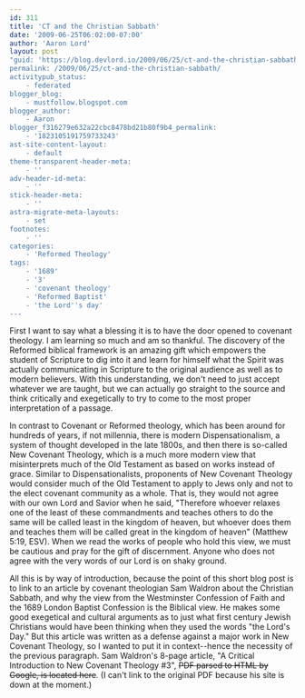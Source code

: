 ```yaml
---
id: 311
title: 'CT and the Christian Sabbath'
date: '2009-06-25T06:02:00-07:00'
author: 'Aaron Lord'
layout: post
"guid: 'https://blog.devlord.io/2009/06/25/ct-and-the-christian-sabbath/'
permalink: /2009/06/25/ct-and-the-christian-sabbath/
activitypub_status:
    - federated
blogger_blog:
    - mustfollow.blogspot.com
blogger_author:
    - Aaron
blogger_f316279e632a22cbc8478bd21b80f9b4_permalink:
    - '1823105191759733243'
ast-site-content-layout:
    - default
theme-transparent-header-meta:
    - ''
adv-header-id-meta:
    - ''
stick-header-meta:
    - ''
astra-migrate-meta-layouts:
    - set
footnotes:
    - ''
categories:
    - 'Reformed Theology'
tags:
    - '1689'
    - '3'
    - 'covenant theology'
    - 'Reformed Baptist'
    - 'the Lord''s day'
---
```


First I want to say what a blessing it is to have the door opened to covenant theology. I am learning so much and am so thankful. The discovery of the Reformed biblical framework is an amazing gift which empowers the student of Scripture to dig into it and learn for himself what the Spirit was actually communicating in Scripture to the original audience as well as to modern believers. With this understanding, we don't need to just accept whatever we are taught, but we can actually go straight to the source and think critically and exegetically to try to come to the most proper interpretation of a passage.

In contrast to Covenant or Reformed theology, which has been around for hundreds of years, if not millennia, there is modern Dispensationalism, a system of thought developed in the late 1800s, and then there is so-called New Covenant Theology, which is a much more modern view that misinterprets much of the Old Testament as based on works instead of grace. Similar to Dispensationalists, proponents of New Covenant Theology would consider much of the Old Testament to apply to Jews only and not to the elect covenant community as a whole. That is, they would not agree with our own Lord and Savior when he said, "Therefore whoever relaxes one of the least of these commandments and teaches others to do the same will be called least in the kingdom of heaven, but whoever does them and teaches them will be called great in the kingdom of heaven" (Matthew 5:19, ESV). When we read the works of people who hold this view, we must be cautious and pray for the gift of discernment. Anyone who does not agree with the very words of our Lord is on shaky ground.

All this is by way of introduction, because the point of this short blog post is to link to an article by covenant theologian Sam Waldron about the Christian Sabbath, and why the view from the Westminster Confession of Faith and the 1689 London Baptist Confession is the Biblical view. He makes some good exegetical and cultural arguments as to just what first century Jewish Christians would have been thinking when they used the words "the Lord's Day." But this article was written as a defense against a major work in New Covenant Theology, so I wanted to put it in context--hence the necessity of the previous paragraph. Sam Waldron's 8-page article, "A Critical Introduction to New Covenant Theology #3", <del>PDF parsed to HTML by Google, is located here</del>. (I can't link to the original PDF because his site is down at the moment.)
<div class="blogger-post-footer"></div>